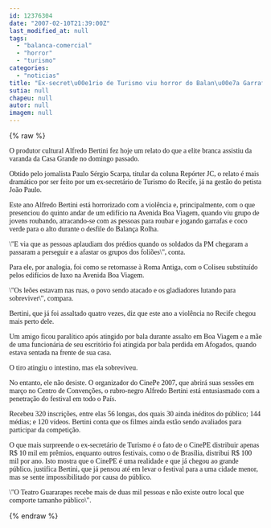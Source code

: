 ```yaml
---
id: 12376304
date: "2007-02-10T21:39:00Z"
last_modified_at: null
tags:
  - "balanca-comercial"
  - "horror"
  - "turismo"
categories:
  - "noticias"
title: "Ex-secret\u00e1rio de Turismo viu horror do Balan\u00e7a Garrafada de camarote: Os le\u00f5es estavam nas ruas"
sutia: null
chapeu: null
autor: null
imagem: null
---
```

{% raw %}
<p><P><FONT face=Verdana>O produtor cultural Alfredo Bertini fez hoje um relato do que a elite branca assistiu da varanda da Casa Grande no domingo passado.</FONT></P></p>
<p><P><FONT face=Verdana>Obtido pelo jornalista Paulo Sérgio Scarpa, titular da coluna Repórter JC, o relato é mais dramático por ser feito por um ex-secretário de Turismo do Recife, já na gestão do petista João Paulo.</FONT></P></p>
<p><P><FONT face=Verdana>Este ano Alfredo Bertini está horrorizado com a violência e, principalmente, com o que presenciou do quinto andar de um edifício na Avenida Boa Viagem, quando viu grupo de jovens roubando, atracando-se com as pessoas para roubar e jogando garrafas e coco verde para o alto durante o desfile do Balança Rolha. </FONT></P></p>
<p><P><FONT face=Verdana>\"E via que as pessoas aplaudiam dos prédios quando os soldados da PM chegaram a passaram a perseguir e a afastar os grupos dos foliões\", conta.</FONT></P></p>
<p><P><FONT face=Verdana>Para ele, por analogia, foi como se retornasse à Roma Antiga, com o Coliseu substituído pelos edifícios de luxo na Avenida Boa Viagem. </FONT></P></p>
<p><P><FONT face=Verdana>\"Os leões estavam nas ruas, o povo sendo atacado e os gladiadores lutando para sobreviver\", compara.</FONT></P></p>
<p><P><FONT face=Verdana>Bertini, que já foi assaltado quatro vezes, diz que este ano a violência no Recife chegou mais perto dele. </FONT></P></p>
<p><P><FONT face=Verdana>Um amigo ficou paralítico após atingido por bala durante assalto em Boa Viagem e a mãe de uma funcionária de seu escritório foi atingida por bala perdida em Afogados, quando estava sentada na frente de sua casa. </FONT></P></p>
<p><P><FONT face=Verdana>O tiro atingiu o intestino, mas ela sobreviveu.</FONT></P></p>
<p><P><FONT face=Verdana>No entanto, ele não desiste. O organizador do CinePe 2007, que abrirá suas sessões em março no Centro de Convenções, o rubro-negro Alfredo Bertini está entusiasmado com a penetração do festival em todo o País. </FONT></P></p>
<p><P><FONT face=Verdana>Recebeu 320 inscrições, entre elas 56 longas, dos quais 30 ainda inéditos do público; 144 médias; e 120 vídeos. Bertini conta que os filmes ainda estão sendo avaliados para participar da competição.</FONT></P></p>
<p><P><FONT face=Verdana>O que mais surpreende o ex-secretário de Turismo é o fato de o CinePE distribuir apenas R$ 10 mil em prêmios, enquanto outros festivais, como o de Brasília, distribui R$ 100 mil por ano. Isto mostra que o CinePE é uma realidade e que já chegou ao grande público, justifica Bertini, que já pensou até em levar o festival para a uma cidade menor, mas se sente impossibilitado por causa do público. </FONT></P></p>
<p><P><FONT face=Verdana>\"O Teatro Guararapes recebe mais de duas mil pessoas e não existe outro local que comporte tamanho público\".</FONT></P> </p>
{% endraw %}